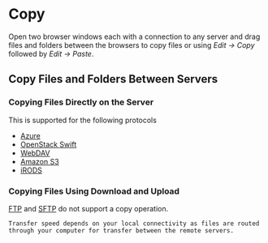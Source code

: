 Copy
====

Open two browser windows each with a connection to any server and drag files and folders between the browsers to copy files or using *Edit → Copy* followed by *Edit → Paste*.

## Copy Files and Folders Between Servers

### Copying Files Directly on the Server

This is supported for the following protocols

- [Azure](../protocols/azure.md)
- [OpenStack Swift](../protocols/openstack/index.md)
- [WebDAV](../protocols/webdav/index.md)
- [Amazon S3](../protocols/s3/index.md)
- [iRODS](../protocols/irods.md)

### Copying Files Using Download and Upload

[FTP](../protocols/ftp.md) and [SFTP](../protocols/sftp/index.md) do not support a copy operation. 

```{important}
Transfer speed depends on your local connectivity as files are routed through your computer for transfer between the remote servers.
```
